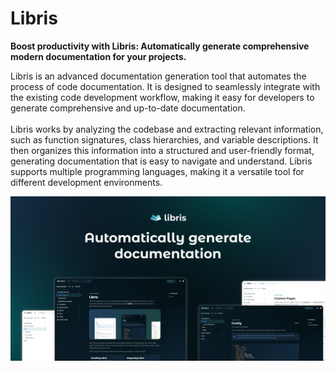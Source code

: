 # Libris
**Boost productivity with Libris: Automatically generate comprehensive modern documentation for your projects.**

Libris is an advanced documentation generation tool that automates the process of code documentation. It is designed to seamlessly integrate with the existing code development workflow, making it easy for developers to generate comprehensive and up-to-date documentation.
<br><br>
Libris works by analyzing the codebase and extracting relevant information, such as function signatures, class hierarchies, and variable descriptions. It then organizes this information into a structured and user-friendly format, generating documentation that is easy to navigate and understand. Libris supports multiple programming languages, making it a versatile tool for different development environments.

![Libris Docs Banner](https://raw.githubusercontent.com/librisio/.github/master/media/github/readme_banner.png)
